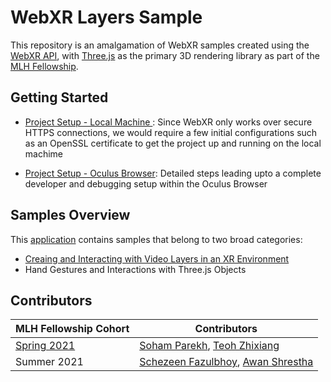 # WebXR Layers Sample
<!-- 
[Documentation](https://github.com/und3fined-v01d/webxr-layers/tree/docs) | [Application](https://webxr-layers.netlify.app) -->

This repository is an amalgamation of WebXR samples created using the [WebXR API](https://www.w3.org/TR/webxrlayers-1/#intro), with [Three.js](https://threejs.org/) as the primary 3D rendering library as part of the [MLH Fellowship](https://fellowship.mlh.io/).

## Getting Started
- [Project Setup - Local Machine ](./docs/Project-Setup.md) : Since WebXR only works over secure HTTPS connections, we would require a few initial configurations such as an OpenSSL certificate to get the project up and running on the local machime

- [Project Setup - Oculus Browser](./docs/Oculus-Dev-Setup.md): Detailed steps leading upto a complete developer and debugging setup within the Oculus Browser

## Samples Overview
This [application](https://webxr-layers.netlify.app/) contains samples that belong to two broad categories:

- [Creaing and Interacting with Video Layers in an XR Environment]()
- Hand Gestures and Interactions with Three.js Objects


## Contributors
| MLH Fellowship Cohort  | Contributors |
| ------------- | ------------- |
| [Spring 2021](https://developers.facebook.com/blog/post/2021/03/31/facebook-open-source-introduces-mlh-fellowship-class-spring-2021/)  | [Soham Parekh](https://github.com/und3fined-v01d), [Teoh Zhixiang](https://github.com/zhixiangteoh)  |
| Summer 2021  | [Schezeen Fazulbhoy](https://github.com/schezfaz), [Awan Shrestha ](https://github.com/awanshrestha) |


